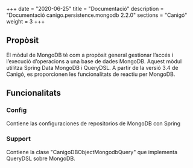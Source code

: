 +++
date        = "2020-06-25"
title       = "Documentació"
description = "Documentació canigo.persistence.mongodb 2.2.0"
sections    = "Canigó"
weight      = 3
+++

## Propòsit

El mòdul de MongoDB té com a propòsit general gestionar l’accés i l’execució d’operacions a una base de dades MongoDB. Aquest mòdul utilitza Spring Data MongoDB i QueryDSL. A partir de la versió 3.4 de Canigó, es proporcionen les funcionalitats de reactiu per MongoDB.

## Funcionalitats

### Config

Contiene las configuraciones de repositorios de MongoDB con Spring

### Support

Contiene la clase "CanigoDBObjectMongodbQuery" que implementa QueryDSL sobre MongoDB. 
